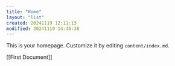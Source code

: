 ```yaml
---
title: "Home"
layout: "list"
created: 20241119 12:11:13
modified: 20241119 14:46:38
---
```

This is your homepage. Customize it by editing `content/index.md`.


[[First Document]]

